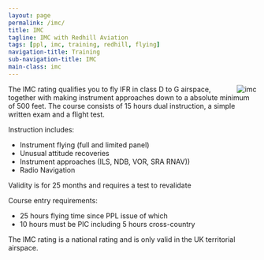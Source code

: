 ```yaml
---
layout: page
permalink: /imc/
title: IMC
tagline: IMC with Redhill Aviation
tags: [ppl, imc, training, redhill, flying]
navigation-title: Training
sub-navigation-title: IMC
main-class: imc
---
```


<html>
<head>
<style>
img {
    float: right;
}

</style>
</head>
<body>


 <img src="{{ site.url }}/images/imc.jpg" alt="imc"/>

The IMC rating qualifies you to fly IFR in class D to G airspace, together with making instrument approaches down to a absolute minimum of 500 feet. The course consists of 15 hours dual instruction, a simple written exam and a flight test.

Instruction includes:
<ul>
<li>Instrument flying (full and limited panel)</li>
<li>Unusual attitude recoveries</li>
<li>Instrument approaches (ILS, NDB, VOR, SRA RNAV))</li>
<li>Radio Navigation</li>
</ul>
Validity is for 25 months and requires a test to revalidate

Course entry requirements:
<ul>
<li>25 hours flying time since PPL issue of which</li>
<li>10 hours must be PIC including 5 hours cross-country</li>
</ul>

The IMC rating is a national rating and is only valid in the UK territorial airspace.

